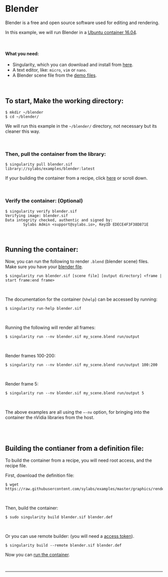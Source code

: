 # Blender

Blender is a free and open source software used for editing and rendering.

In this example, we will run Blender in a [Ubuntu container 16.04](https://cloud.sylabs.io/library/library/default/ubuntu).

<br>

#### What you need:
 - Singularity, which you can download and install from [here](https://github.com/sylabs/singularity).
 - A text editor, like: `micro`, `vim` or `nano`.
 - A Blender scene file from the [demo files](https://www.blender.org/download/demo-files/).

<br>

## To start, Make the working directory:

```
$ mkdir ~/blender
$ cd ~/blender/
```

We will run this example in the `~/blender/` directory, not necessary but its cleaner this way.

<br>

### Then, pull the container from the library:

```
$ singularity pull blender.sif library://sylabs/examples/blender:latest
```

If your building the container from a recipe, click [here](#building-the-contianer-from-a-definition-file) or scroll down.

<br>

### Verify the container: (Optional)

```
$ singularity verify blender.sif
Verifying image: blender.sif
Data integrity checked, authentic and signed by:
        Sylabs Admin <support@sylabs.io>, KeyID EDECE4F3F38D871E
```


<br>

## Running the container:

Now, you can run the following to render `.blend` (blender scene) files.<br>
Make sure you have your [blender file](https://www.blender.org/download/demo-files/).

```
$ singularity run blender.sif [scene file] [output directory] <frame | start frame:end frame>
```

<br>

The documentation for the container (`%help`) can be accessed by running:

```
$ singularity run-help blender.sif
```

<br>

Running the following will render all frames:

```
$ singularity run --nv blender.sif my_scene.blend run/output
```

<br>

Render frames 100-200:

```
$ singularity run --nv blender.sif my_scene.blend run/output 100:200
```

<br>

Render frame 5:

```
$ singularity run --nv blender.sif my_scene.blend run/output 5
```

<br>

The above examples are all using the `–-nv` option, for bringing into the container the nVidia libraries from the host.


<br>
<br>

## Building the contianer from a definition file:

To build the container from a recipe, you will need root access, and the recipe file.

First, download the definition file:

```
$ wget https://raw.githubusercontent.com/sylabs/examples/master/graphics/rendering/blender/blender.def
```

<br>

Then, build the container:

```
$ sudo singularity build blender.sif blender.def
```

<br>

Or you can use remote builder: (you will need a [access token](https://cloud.sylabs.io/auth/tokens)).

```
$ singularity build --remote blender.sif blender.def
```

Now you can [run the container](#running-the-container).


<br>

___

<br>


